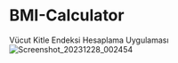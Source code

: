 # BMI-Calculator
Vücut Kitle Endeksi Hesaplama Uygulaması
![Screenshot_20231228_002454](https://github.com/tahacinar/BMI-Calculator/assets/51681268/e7f800bb-b8b3-46a1-8235-b56f70b272ac)
